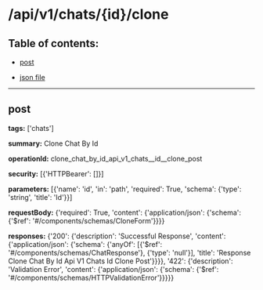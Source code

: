 # /api/v1/chats/{id}/clone

## Table of contents:
- [post](#post)

- [json file](./_api_v1_chats_{id}_clone.json)

---
<a name="post"></a>
## post

**tags:** ['chats']

**summary:** Clone Chat By Id

**operationId:** clone_chat_by_id_api_v1_chats__id__clone_post

**security:** [{'HTTPBearer': []}]

**parameters:** [{'name': 'id', 'in': 'path', 'required': True, 'schema': {'type': 'string', 'title': 'Id'}}]

**requestBody:** {'required': True, 'content': {'application/json': {'schema': {'$ref': '#/components/schemas/CloneForm'}}}}

**responses:** {'200': {'description': 'Successful Response', 'content': {'application/json': {'schema': {'anyOf': [{'$ref': '#/components/schemas/ChatResponse'}, {'type': 'null'}], 'title': 'Response Clone Chat By Id Api V1 Chats  Id  Clone Post'}}}}, '422': {'description': 'Validation Error', 'content': {'application/json': {'schema': {'$ref': '#/components/schemas/HTTPValidationError'}}}}}

